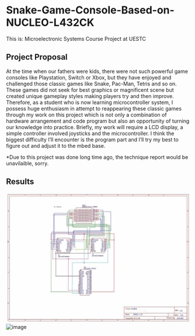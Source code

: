 # Snake-Game-Console-Based-on-NUCLEO-L432CK
This is: Microelectronic Systems Course Project at UESTC

## Project Proposal
At the time when our fathers were kids, there were not such powerful game consoles like Playstation, Switch or Xbox, but they have enjoyed and challenged those classic games like Snake, Pac-Man, Tetris and so on. These games did not seek for best graphics or magnificent scene but created unique gameplay styles making players try and then improve. Therefore, as a student who is now learning microcontroller system, I possess huge enthusiasm in attempt to reappearing these classic games through my work on this project which is not only a combination of hardware arrangement and code program but also an opportunity of turning our knowledge into practice. Briefly, my work will require a LCD display, a simple controller involved joysticks and the microcontroller. I think the biggest difficulty I’ll encounter is the program part and I’ll try my best to figure out and adjust it to the mbed base.

*Due to this project was done long time ago, the technique report would be unavilaible, sorry.

## Results
![image](https://github.com/Juneh01/Snake-Game-Console-Based-on-NUCLEO-L432CK/blob/main/Schematic.PNG)
![image](https://github.com/Juneh01/Snake-Game-Console-Based-on-NUCLEO-L432CK/blob/main/PhysicalCircuit.png)
